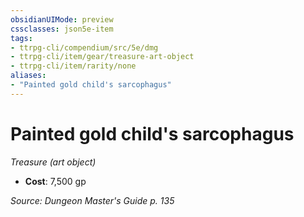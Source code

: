 ```yaml
---
obsidianUIMode: preview
cssclasses: json5e-item
tags:
- ttrpg-cli/compendium/src/5e/dmg
- ttrpg-cli/item/gear/treasure-art-object
- ttrpg-cli/item/rarity/none
aliases: 
- "Painted gold child's sarcophagus"
---
```

# Painted gold child's sarcophagus
*Treasure (art object)*  


- **Cost**: 7,500 gp

*Source: Dungeon Master's Guide p. 135*
